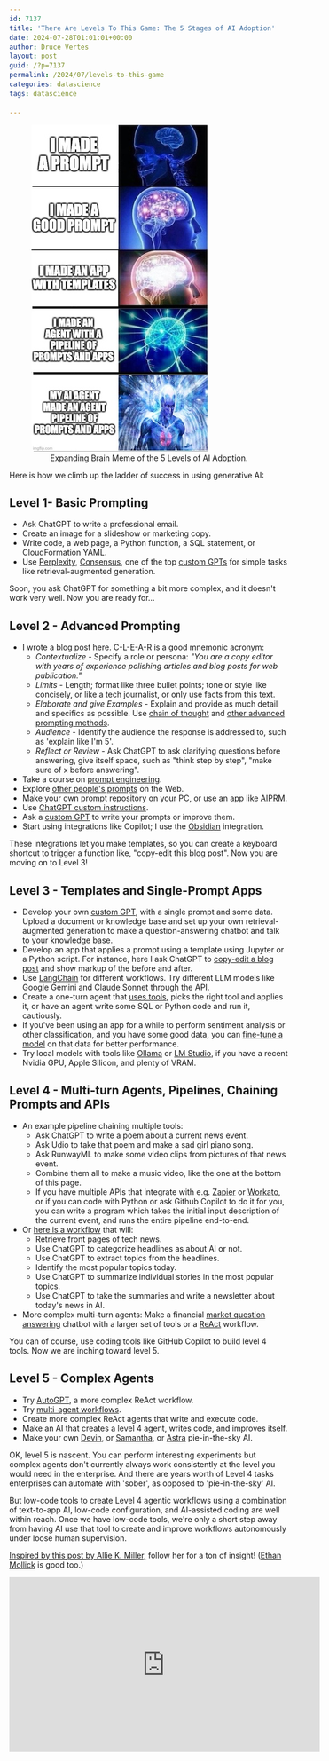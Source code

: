 ```yaml
---
id: 7137
title: 'There Are Levels To This Game: The 5 Stages of AI Adoption'
date: 2024-07-28T01:01:01+00:00
author: Druce Vertes
layout: post
guid: /?p=7137
permalink: /2024/07/levels-to-this-game
categories: datascience
tags: datascience

---
```

<figure>
  <img
  src="/assets/2024/5levels-of-ai-small.jpg"
  alt="Expanding Brain Meme of the 5 Levels of AI Adoption.">
  <figcaption style="text-align: center;">
  Expanding Brain Meme of the 5 Levels of AI Adoption.
  </figcaption>
</figure>

<!--more-->

Here is how we climb up the ladder of success in using generative AI:

## Level 1- Basic Prompting

- Ask ChatGPT to write a professional email.
- Create an image for a slideshow or marketing copy.
- Write code, a web page, a Python function, a SQL statement, or CloudFormation YAML.
- Use [Perplexity](https://www.perplexity.ai/), [Consensus](https://consensus.app/), one of the top [custom GPTs](https://gptstore.ai/) for simple tasks like retrieval-augmented generation.

Soon, you ask ChatGPT for something a bit more complex, and it doesn't work very well. Now you are ready for…

## Level 2 - Advanced Prompting
- I wrote a [blog post](https://druce.ai/2024/01/prompting) here. C-L-E-A-R is a good mnemonic acronym:
	- *Contextualize* - Specify a role or persona: *"You are a copy editor with years of experience polishing articles and blog posts for web publication."*
	- *Limits* - Length; format like three bullet points; tone or style like concisely, or like a tech journalist, or only use facts from this text.
	- *Elaborate and give Examples* - Explain and provide as much detail and specifics as possible. Use [chain of thought](https://www.promptingguide.ai/techniques/cot) and [other advanced prompting methods](https://arxiv.org/abs/2407.12994).
	- *Audience* - Identify the audience the response is addressed to, such as 'explain like I'm 5'.
	- *Reflect or Review* - Ask ChatGPT to ask clarifying questions before answering, give itself space, such as "think step by step", "make sure of x before answering".
- Take a course on [prompt engineering](https://www.deeplearning.ai/short-courses/chatgpt-prompt-engineering-for-developers/).
- Explore [other people's prompts](https://github.com/f/awesome-chatgpt-prompts) on the Web.
- Make your own prompt repository on your PC, or use an app like [AIPRM](https://www.aiprm.com/).
- Use [ChatGPT custom instructions](https://openai.com/index/custom-instructions-for-chatgpt/).
- Ask a [custom GPT](https://gptstore.ai/gpts?lang=&q=prompt) to write your prompts or improve them.
- Start using integrations like Copilot; I use the [Obsidian](https://github.com/logancyang/obsidian-copilot) integration.

These integrations let you make templates, so you can create a keyboard shortcut to trigger a function like, "copy-edit this blog post". Now you are moving on to Level 3!

## Level 3 - Templates and Single-Prompt Apps

- Develop your own [custom GPT](https://help.openai.com/en/articles/8554397-creating-a-gpt), with a single prompt and some data. Upload a document or knowledge base and set up your own retrieval-augmented generation to make a question-answering chatbot and talk to your knowledge base.
- Develop an app that applies a prompt using a template using Jupyter or a Python script. For instance, here I ask ChatGPT to [copy-edit a blog post](https://github.com/druce/AInewsbot/blob/main/CopyEdit.ipynb) and show markup of the before and after. 
- Use [LangChain](https://python.langchain.com/v0.1/docs/use_cases/) for different workflows. Try different LLM models like Google Gemini and Claude Sonnet through the API.
- Create a one-turn agent that [uses tools](https://python.langchain.com/v0.1/docs/use_cases/tool_use/), picks the right tool and applies it, or have an agent write some SQL or Python code and run it, cautiously.
- If you've been using an app for a while to perform sentiment analysis or other classification, and you have some good data, you can [fine-tune a model](https://platform.openai.com/docs/guides/fine-tuning) on that data for better performance.
- Try local models with tools like [Ollama](https://ollama.com/) or [LM Studio](https://lmstudio.ai/), if you have a recent Nvidia GPU, Apple Silicon, and plenty of VRAM.

## Level 4 - Multi-turn Agents, Pipelines, Chaining Prompts and APIs
- An example pipeline chaining multiple tools:
	- Ask ChatGPT to write a poem about a current news event.
	- Ask Udio to take that poem and make a sad girl piano song.
	- Ask RunwayML to make some video clips from pictures of that news event.
	- Combine them all to make a music video, like the one at the bottom of this page.
    - If you have multiple APIs that integrate with e.g. [Zapier](https://zapier.com/) or [Workato](https://www.workato.com/), or if you can code with Python or ask Github Copilot to do it for you, you can write a program which takes the initial input description of the current event, and runs the entire pipeline end-to-end.
- Or [here is a workflow](https://github.com/druce/AInewsbot/blob/main/AInewsbot_langgraph.ipynb) that will:
	- Retrieve front pages of tech news.
	- Use ChatGPT to categorize headlines as about AI or not.
	- Use ChatGPT to extract topics from the headlines.
	- Identify the most popular topics today.
	- Use ChatGPT to summarize individual stories in the most popular topics.
	- Use ChatGPT to take the summaries and write a newsletter about today's news in AI.
- More complex multi-turn agents: Make a financial [market question answering](https://www.youtube.com/watch?v=zOOP7DBiwzs) chatbot with a larger set of tools or a [ReAct](https://til.simonwillison.net/llms/python-react-pattern) workflow.

You can of course, use coding tools like GitHub Copilot to build level 4 tools. Now we are inching toward level 5.

## Level 5 - Complex Agents
- Try [AutoGPT](https://news.agpt.co/), a more complex ReAct workflow.
- Try [multi-agent workflows](https://www.microsoft.com/en-us/research/publication/autogen-enabling-next-gen-llm-applications-via-multi-agent-conversation-framework/).
- Create more complex ReAct agents that write and execute code.
- Make an AI that creates a level 4 agent, writes code, and improves itself.
- Make your own [Devin](https://github.com/OpenDevin/OpenDevin), or [Samantha](https://www.youtube.com/watch?v=vgYi3Wr7v_g), or [Astra](https://deepmind.google/technologies/gemini/project-astra/) pie-in-the-sky AI.

OK, level 5 is nascent. You can perform interesting experiments but complex agents don't currently always work consistently at the level you would need in the enterprise. And there are years worth of Level 4 tasks enterprises can automate with 'sober', as opposed to 'pie-in-the-sky' AI.

But low-code tools to create Level 4 agentic workflows using a combination of text-to-app AI, low-code configuration, and AI-assisted coding are well within reach. Once we have low-code tools, we're only a short step away from having AI use that tool to create and improve workflows autonomously under loose human supervision.

[Inspired by this post by Allie K. Miller,](https://www.linkedin.com/posts/alliekmiller_ai-cant-do-anything-it-just-writes-emails-activity-7222229312073027584-49wo?utm_source=share&utm_medium=member_desktop) follow her for a ton of insight! ([Ethan Mollick](https://www.linkedin.com/in/emollick/) is good too.)

<iframe width="560" height="315" src="https://www.youtube.com/embed/k5wZ0ygGGm4?si=STrgBR_xyoPg8b0k" title="YouTube video player" frameborder="0" allow="accelerometer; autoplay; clipboard-write; encrypted-media; gyroscope; picture-in-picture; web-share" referrerpolicy="strict-origin-when-cross-origin" allowfullscreen></iframe>


